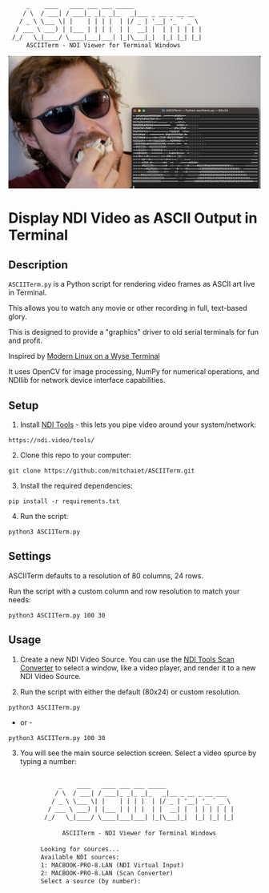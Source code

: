          _    ____   ____ ___ ___ _____                   
        / \  / ___| / ___|_ _|_ _|_   _|___ _ __ _ __ __  
       / _ \ \___ \| |    | | | |  | |/ _ | '__| '_ ` _ \ 
      / ___ \ ___) | |___ | | | |  | |  __| |  | | | | | |
     /_/   \_|____/ \____|___|___| |_|\___|_|  |_| |_| |_|
         ASCIITerm - NDI Viewer for Terminal Windows  

![ASCIITerm Screenshot](/ASCIITermHeader.png)

# Display NDI Video as ASCII Output in Terminal

## Description
`ASCIITerm.py` is a Python script for rendering video frames as ASCII art live in Terminal. 

This allows you to watch any movie or other recording in full, text-based glory.

This is designed to provide a "graphics" driver to old serial terminals for fun and profit. 

Inspired by [Modern Linux on a Wyse Terminal](https://www.youtube.com/watch?v=xQTr9ZOJkC0)

It uses OpenCV for image processing, NumPy for numerical operations, and NDIlib for network device interface capabilities.

## Setup

1. Install [NDI Tools](https://ndi.video/tools/) - this lets you pipe video around your system/network:
   
```
https://ndi.video/tools/
```

2. Clone this repo to your computer:
   
```
git clone https://github.com/mitchaiet/ASCIITerm.git
```

3. Install the required dependencies:
   
```
pip install -r requirements.txt
```
4. Run the script:
   
```
python3 ASCIITerm.py
```
## Settings

ASCIITerm defaults to a resolution of 80 columns, 24 rows.

Run the script with a custom column and row resolution to match your needs:
```
python3 ASCIITerm.py 100 30
```

## Usage

1. Create a new NDI Video Source. You can use the [NDI Tools Scan Converter](https://ndi.video/tools/ndi-scan-converter/) to select a window, like a video player, and render it to a new NDI Video Source.
   
3. Run the script with either the default (80x24) or custom resolution.
   
```
python3 ASCIITerm.py
```
- or -
```
python3 ASCIITerm.py 100 30
```

3. You will see the main source selection screen. Select a video spurce by typing a number:
   
```
                                                                                             
              _    ____   ____ ___ ___ _____                   
             / \  / ___| / ___|_ _|_ _|_   _|__ _ __ _ __ ___  
            / _ \ \___ \| |    | | | |  | |/ _ | '__| '_ ` _ \ 
           / ___ \ ___) | |___ | | | |  | |  __| |  | | | | | |
          /_/   \_|____/ \____|___|___| |_|\___|_|  |_| |_| |_|
                                                               
               ASCIITerm - NDI Viewer for Terminal Windows                                                                   
             
         Looking for sources...
         Available NDI sources:
         1: MACBOOK-PRO-8.LAN (NDI Virtual Input)
         2: MACBOOK-PRO-8.LAN (Scan Converter)
         Select a source (by number):
   ```


